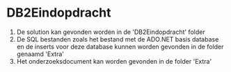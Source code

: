 # DB2Eindopdracht

1. De solution kan gevonden worden in de 'DB2Eindopdracht' folder
2. De SQL bestanden zoals het bestand met de ADO.NET basis database en de inserts voor deze database kunnen worden gevonden in de folder genaamd 'Extra'
3. Het onderzoeksdocument kan worden gevonden in de folder 'Extra'
